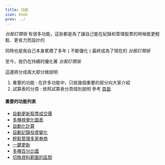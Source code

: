 ```yaml
---
title: 功能
icon: book
prev: ../
---
```


_台股訂閱版_ 有很多功能，這些都是為了讓自己能在紀錄和管理股票的時候能更輕鬆、更省力而設計的

同時也是我自己本身累積了多年 ( 不斷優化 ) 最終成為了現在的 _台股訂閱版_

至今，我仍在持續的優化著 _台股訂閱版_ 

這邊將分成兩大部分做說明

1. 重要的功能 : 在許多功能中，只挑幾個重要的部分向大家介紹
2. 試算表的分頁 : 依照試算表分頁個別說明
   參考 [頁面](../sheets/)

#### 重要的功能列表

- [自動更新股票成交價](自動更新股票成交價.md)
- [多種視覺化圖表](多種視覺化圖表.md)
- [自動化計算](自動化計算.md)
- [自動記錄投資變化](自動記錄投資變化.md)
- [輕鬆管理多家券商](輕鬆管理多家券商.md)
- [一鍵更新](一鍵更新.md)
- [多種百分比圖](多種百分比圖.md)
- [切換資料範圍的區間](切換資料範圍的區間.md)
